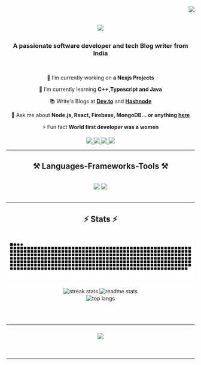 <img align="right" src="https://visitor-badge.laobi.icu/badge?page_id=salesp07.salesp07" />

<h1 align="center">
<img src="https://readme-typing-svg.herokuapp.com/?font=Righteous&size=35&center=true&vCenter=true&width=500&height=70&duration=4000&lines=Hi+There!+👋;+I'm+Md+Taqui+Imam!;" />
</h1>

<h3 align="center">A passionate software developer and tech Blog writer from India</h3>

<br/>

<div align="center">

🔭 I’m currently working on **a Nexjs Projects**

🌱 I’m currently learning **C++,Typescript and Java**

📚 Write's Blogs at **[Dev.to](https://dev.to/random_ti)** and **[Hashnode](https://mdtaquiimam.hashnode.dev/)**

💬 Ask me about **Node.js, React, Firebase, MongoDB... or anything [here](https://github.com/taqui-786/taqui-786/issues)**

⚡ Fun fact **World first developer was a women**

</div>

<div align="center">
<a href="mailto:mdtaqui.jhar@gmail.com">
<img src="https://img.shields.io/badge/Gmail-333333?style=for-the-badge&logo=gmail&logoColor=red" />
</a>
<a href="https://twitter.com/Taquiimam14" target="_blank">
<img src="https://img.shields.io/badge/Twitter-1DA1F2?style=for-the-badge&logo=twitter&logoColor=white" target="_blank" />
</a>
<a href="https://linkedin.com/in/taqui-imam" target="_blank">
<img src="https://img.shields.io/badge/LinkedIn-0077B5?style=for-the-badge&logo=linkedin&logoColor=white" target="_blank" />
</a>
<a href="https://tinyurl.com/MdTaquiImam" target="_blank">
<img src="https://img.shields.io/badge/Portfolio-FF5722?style=for-the-badge&logo=todoist&logoColor=white" target="_blank" /> <!-- sqlite, safari, google-chrome are other good icon options -->
</a>
</div>

<hr/>

<h2 align="center">⚒️ Languages-Frameworks-Tools ⚒️</h2>
<br/>
<div align="center">
<img src="https://skillicons.dev/icons?i=react,bootstrap,mui,html,css,vscode,github,figma,tailwind,git,r" />
<img src="https://skillicons.dev/icons?i=nodejs,python,javascript,typescript,express,firebase,mongodb,java,nextjs,mysql" /><br>
</div>

<br/>
<hr/>

<h2 align="center">⚡ Stats ⚡</h2>
<br>
<div align="center">
<img src="https://raw.githubusercontent.com/taqui-786/taqui-786/output/github-contribution-grid-snake.svg" alt="contribution graph" />
</div>
<br>
<div align=center>
<img width=390 src="https://github-readme-streak-stats-salesp07.vercel.app/?user=taqui-786&count_private=true&theme=react&border_radius=10" alt="streak stats"/>
<img width=390 src="https://github-readme-stats-salesp07.vercel.app/api?username=taqui-786&count_private=true&show_icons=true&theme=react&rank_icon=github&border_radius=10" alt="readme stats" />
<br/>
<img width=325 align="center" src="https://github-readme-stats-salesp07.vercel.app/api/top-langs/?username=taqui-786&hide=HTML&langs_count=8&layout=compact&theme=react&border_radius=10&size_weight=0.5&count_weight=0.5&exclude_repo=github-readme-stats" alt="top langs" />
</div>

<br/><br/>
<hr/>


<h3 align="center">
<img src="https://readme-typing-svg.herokuapp.com/?font=Righteous&size=25&center=true&vCenter=true&width=500&height=70&duration=4000&lines=Thanks+for+visiting!+✌️;+Shoot+me+a+message+on+Linkedin!;I'm+always+down+to+collab+:)">
</h3>

<br/>
<hr/>


